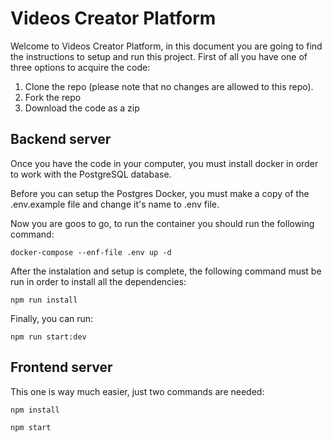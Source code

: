 #  Videos Creator Platform

Welcome to Videos Creator Platform, in this document you are going to find the instructions to setup and run this project. First of all you have one of three options to acquire the code:

1. Clone the repo (please note that no changes are allowed to this repo).
2. Fork the repo
3. Download the code as a zip

## Backend server

Once you have the code in your computer, you must install docker in order to work with the PostgreSQL database.

Before you can setup the Postgres Docker, you must make a copy of the .env.example file and change it's name to .env file.

Now you are goos to go, to run the container you should run the following command:

`docker-compose --enf-file .env up -d`

After the instalation and setup is complete, the following command must be run in order to install all the dependencies:

`npm run install`

Finally, you can run:

`npm run start:dev`

## Frontend server

This one is way much easier, just two commands are needed:

`npm install`

`npm start`